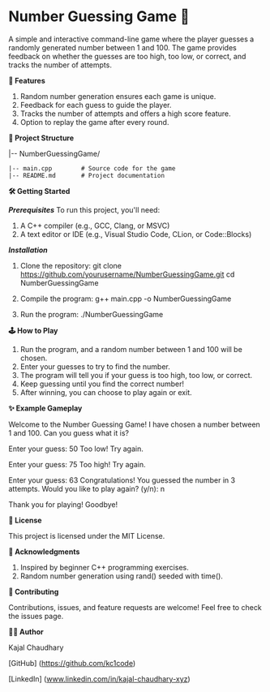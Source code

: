 # Number Guessing Game 🎲
A simple and interactive command-line game where the player guesses a randomly generated number between 1 and 100. The game provides feedback on whether the guesses are too high, too low, or correct, and tracks the number of attempts.

**🚀 Features**

1. Random number generation ensures each game is unique.
2. Feedback for each guess to guide the player.
3. Tracks the number of attempts and offers a high score feature.
4. Option to replay the game after every round.

**📂 Project Structure**

|-- NumberGuessingGame/

    |-- main.cpp        # Source code for the game
    |-- README.md       # Project documentation

**🛠️ Getting Started**

**_Prerequisites_**
To run this project, you'll need:

   1. A C++ compiler (e.g., GCC, Clang, or MSVC)
   2. A text editor or IDE (e.g., Visual Studio Code, CLion, or Code::Blocks)

**_Installation_**
   1. Clone the repository:
       git clone https://github.com/yourusername/NumberGuessingGame.git
       cd NumberGuessingGame

   2. Compile the program:
      g++ main.cpp -o NumberGuessingGame

   4. Run the program:
      ./NumberGuessingGame

**🕹️ How to Play**

1. Run the program, and a random number between 1 and 100 will be chosen.
2. Enter your guesses to try to find the number.
3. The program will tell you if your guess is too high, too low, or correct.
4. Keep guessing until you find the correct number!
5. After winning, you can choose to play again or exit.

**✨ Example Gameplay**

Welcome to the Number Guessing Game!
I have chosen a number between 1 and 100. Can you guess what it is?

Enter your guess: 50
Too low! Try again.

Enter your guess: 75
Too high! Try again.

Enter your guess: 63
Congratulations! You guessed the number in 3 attempts.
Would you like to play again? (y/n): n

Thank you for playing! Goodbye!

**📜 License**

This project is licensed under the MIT License.

**🌟 Acknowledgments**

1. Inspired by beginner C++ programming exercises.
2. Random number generation using rand() seeded with time().

**🤝 Contributing**

Contributions, issues, and feature requests are welcome! Feel free to check the issues page.


**🧑‍💻 Author**

Kajal Chaudhary

[GitHub] (https://github.com/kc1code)

[LinkedIn] (www.linkedin.com/in/kajal-chaudhary-xyz)
